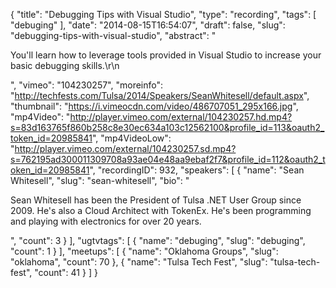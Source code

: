 {
  "title": "Debugging Tips with Visual Studio",
  "type": "recording",
  "tags": [
    "debuging"
  ],
  "date": "2014-08-15T16:54:07",
  "draft": false,
  "slug": "debugging-tips-with-visual-studio",
  "abstract": "<p>You'll learn how to leverage tools provided in Visual Studio to increase your basic debugging skills.\r\n</p>",
  "vimeo": "104230257",
  "moreinfo": "http://techfests.com/Tulsa/2014/Speakers/SeanWhitesell/default.aspx",
  "thumbnail": "https://i.vimeocdn.com/video/486707051_295x166.jpg",
  "mp4Video": "http://player.vimeo.com/external/104230257.hd.mp4?s=83d163765f860b258c8e30ec634a103c12562100&profile_id=113&oauth2_token_id=20985841",
  "mp4VideoLow": "http://player.vimeo.com/external/104230257.sd.mp4?s=762195ad300011309708a93ae04e48aa9ebaf2f7&profile_id=112&oauth2_token_id=20985841",
  "recordingID": 932,
  "speakers": [
    {
      "name": "Sean Whitesell",
      "slug": "sean-whitesell",
      "bio": "<p>Sean Whitesell has been the President of Tulsa .NET User Group since 2009. He's also a Cloud Architect with TokenEx. He's been programming and playing with electronics for over 20 years.</p>",
      "count": 3
    }
  ],
  "ugtvtags": [
    {
      "name": "debuging",
      "slug": "debuging",
      "count": 1
    }
  ],
  "meetups": [
    {
      "name": "Oklahoma Groups",
      "slug": "oklahoma",
      "count": 70
    },
    {
      "name": "Tulsa Tech Fest",
      "slug": "tulsa-tech-fest",
      "count": 41
    }
  ]
}